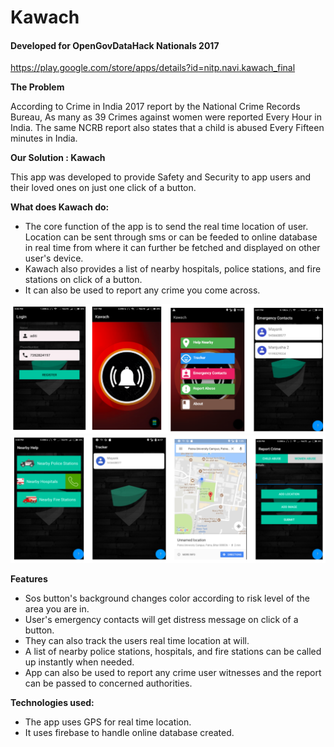 # Kawach
#### Developed for OpenGovDataHack Nationals 2017 

https://play.google.com/store/apps/details?id=nitp.navi.kawach_final

**The Problem**

According to Crime in India 2017 report by the National Crime Records Bureau, As many as 39 Crimes against women were reported Every Hour in India.
The same NCRB report also states that a child is abused Every Fifteen minutes in India.

**Our Solution : Kawach**

This app was developed to provide Safety and Security to app users and their loved ones on just one click of a button.

**What does Kawach do:**

* The core function of the app is to send the real time location of user. Location can be sent through sms or can be feeded to online database in real time from where it can further be fetched and displayed on other user's device.
* Kawach also provides a list of nearby hospitals, police stations, and fire stations on click of a button.
* It can also be used to report any crime you come across.

![Screenshot](images/1.png)
![Screenshot](images/2.png)

**Features**

* Sos button's background changes color according to risk level of the area you are in.
* User's emergency contacts will get distress message on click of a button.
* They can also track the users real time location at will.
* A list of nearby police stations, hospitals, and fire stations can be called up instantly when needed.
* App can also be used to report any crime user witnesses and the report can be passed to concerned authorities.

**Technologies used:**

* The app uses GPS for real time location. 
* It uses firebase to handle online database created. 



